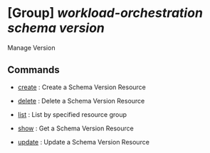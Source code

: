 # [Group] _workload-orchestration schema version_

Manage Version

## Commands

- [create](/Commands/workload-orchestration/schema/version/_create.md)
: Create a Schema Version Resource

- [delete](/Commands/workload-orchestration/schema/version/_delete.md)
: Delete a Schema Version Resource

- [list](/Commands/workload-orchestration/schema/version/_list.md)
: List by specified resource group

- [show](/Commands/workload-orchestration/schema/version/_show.md)
: Get a Schema Version Resource

- [update](/Commands/workload-orchestration/schema/version/_update.md)
: Update a Schema Version Resource
